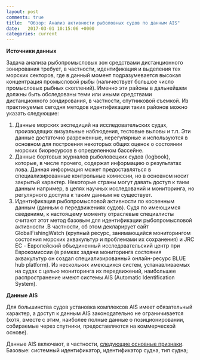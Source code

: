 ```yaml
---
layout: post
comments: true
title:  "Обзор: Анализ активности рыболовных судов по данным AIS"
date:   2017-03-01 10:15:06 +0000
categories: current
---
```


**Источники данных**

Задача анализа рыбопромысловых зон средствами дистанционного зонирования требует, в частности, идентификация и выделения тех морских секторов, где в данный момент подразумевается высокая концентрация промысловой рыбы (наличествует большое число промысловых рыбных скоплений). 
Именно эти районы в дальнейшем должны быть обследованы теми или иными средствами дистанционного зондирования, в частности, спутниковой съемкой.
Из практикуемых сегодня методов идентификации таких районов можно указать следующие:

1. Данные морских экспедиций на исследовательских судах, производящих визуальные наблюдения, тестовые выловы и т.п. 
Эти данные достаточно разреженные, нерегулярные и используются в основном для построения некоторых общих оценок 
о состоянии морских биоресурсов в определенном бассейне.
2. Данные бортовых журналов рыболовецких судов (logbook), которые, в числе прочего, содержат информацию о результатах лова. 
Данная информация может предоставляться в специализированные контрольные комиссии, но в основном носит закрытый характер. 
Некоторые страны могут давать доступ к таим данным например, в целях научных исследований и мониторинга, но регулярного доступа 
к таким данным не существует.
3. Идентификация рыбопромысловой активности по косвенным данным (данным о передвижениях судов).
Судя по имеющимся сведениям, к настоящему моменту отраслевые специалисты считают этот метод базовым для идентификации 
рыбопромысловой активности .В частности, об этом декларирует сайт GlobalFishingWatch (крупный ресурс, занимающийся мониторингом 
состояния морских аквакультур и проблемами их сохранения) и JRC EC - Европейский объединенный исследовательский центр при 
Еврокомиссии (в рамках задачи мониторинга состояния аквакультур он создал специализированный онлайн-ресурс BLUE hub platform).
Из нескольких имеющихся систем, устанавливаемых на судах с целью мониторинга их передвижений, 
наибольшее распространение имеют системы AIS (Automatic Identification System). 

**Данные AIS**

Для большинства судов установка комплексов AIS имеет обязательный характер, а доступ к данным AIS законодательно не ограничивается (хотя, вместе с этим, наиболее полные данные о позиционировании, собираемые через спутники, предоставляются на коммерческой основе).

Данные AIS включают, в частности, [следующие основные признаки](https://ru.wikipedia.org/wiki/%D0%90%D0%B2%D1%82%D0%BE%D0%BC%D0%B0%D1%82%D0%B8%D1%87%D0%B5%D1%81%D0%BA%D0%B0%D1%8F_%D0%B8%D0%B4%D0%B5%D0%BD%D1%82%D0%B8%D1%84%D0%B8%D0%BA%D0%B0%D1%86%D0%B8%D0%BE%D0%BD%D0%BD%D0%B0%D1%8F_%D1%81%D0%B8%D1%81%D1%82%D0%B5%D0%BC%D0%B0).
Базовые: системный идентификатор, идентификатор судна, тип судна;
